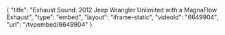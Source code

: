 {
    "title": "Exhaust Sound: 2012 Jeep Wrangler Unlimited with a MagnaFlow Exhaust",
    "type": "embed",
    "layout": "iframe-static",
    "videoId": "6649904",
    "url": "\/tvpembed\/6649904"
}